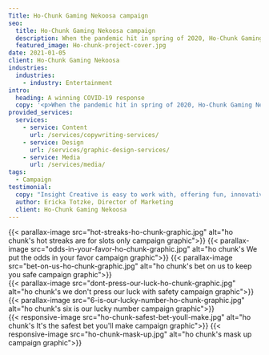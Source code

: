 ```yaml
---
Title: Ho-Chunk Gaming Nekoosa campaign
seo:
  title: Ho-Chunk Gaming Nekoosa campaign
  description: When the pandemic hit in spring of 2020, Ho-Chunk Gaming Nekoosa relied on Insight to communicate their reopening plan after a temporary closure.
  featured_image: Ho-chunk-project-cover.jpg
date: 2021-01-05
client: Ho-Chunk Gaming Nekoosa
industries:
  industries:
    - industry: Entertainment
intro: 
  heading: A winning COVID-19 response
  copy: '<p>When the pandemic hit in spring of 2020, Ho-Chunk Gaming Nekoosa needed to communicate their reopening plan after a temporary closure. With a goal to announce that the casino was now open for gaming, but with a number of safety precautions in place, they needed a quick-turn, multi-faceted creative campaign. Billboards and exterior signage encouraged casino patrons to return, while assuring their safety with details of new guidelines. In the casino, playful and informational floor graphics, posters and digital signage reinforced that fun and games can co-exist with a pandemic when you "play it safe."</p>'
provided_services:
  services:
    - service: Content
      url: /services/copywriting-services/
    - service: Design
      url: /services/graphic-design-services/
    - service: Media
      url: /services/media/
tags:
  - Campaign
testimonial:
  copy: "Insight Creative is easy to work with, offering fun, innovative ideas. In a short amount of time, this small team of steam has impressed us with their outside-the-box thought processes based on streamlined systems."
  author: Ericka Totzke, Director of Marketing
  client: Ho-Chunk Gaming Nekoosa
---
```


<div class="wrapper-md">
<div class="flex-grid">
{{< parallax-image src="hot-streaks-ho-chunk-graphic.jpg" alt="ho chunk's hot streaks are for slots only campaign graphic">}}
{{< parallax-image src="odds-in-your-favor-ho-chunk-graphic.jpg" alt="ho chunk's We put the odds in your favor campaign graphic">}}
{{< parallax-image src="bet-on-us-ho-chunk-graphic.jpg" alt="ho chunk's bet on us to keep you safe campaign graphic">}}
</div>

<div class="flex-grid">
{{< parallax-image src="dont-press-our-luck-ho-chunk-graphic.jpg" alt="ho chunk's we don't press our luck with safety campaign graphic">}}
{{< parallax-image src="6-is-our-lucky-number-ho-chunk-graphic.jpg" alt="ho chunk's six is our lucky number campaign graphic">}}
</div>

<div class="flex-grid">
{{< responsive-image src="ho-chunk-safest-bet-youll-make.jpg" alt="ho chunk's It's the safest bet you'll make campaign graphic">}}
{{< responsive-image src="ho-chunk-mask-up.jpg" alt="ho chunk's mask up campaign graphic">}}
</div>
</div>
